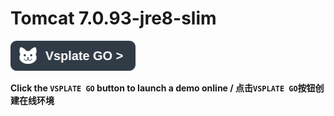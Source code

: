 # Tomcat 7.0.93-jre8-slim

<a href="https://www.vsplate.com/?docker-compose=https://github.com/vsplate/dcenvs/tomcat/7.0.93-jre8-slim"><img alt="VSPLATE GO" src="https://raw.githubusercontent.com/vsplate/images/master/vsgo_btn.png" width="200px"></a>

**Click the `VSPLATE GO` button to launch a demo online / 点击`VSPLATE GO`按钮创建在线环境**